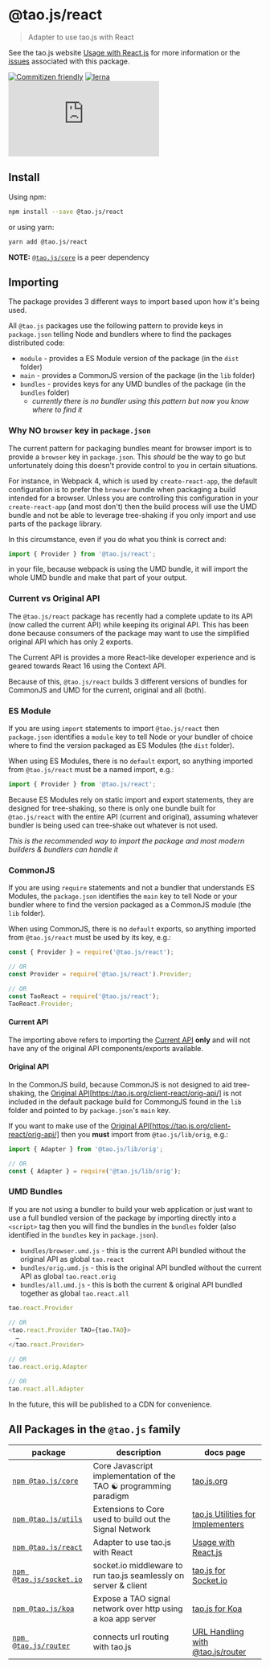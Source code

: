 # @tao.js/react

> Adapter to use tao.js with React

See the tao.js website [Usage with React.js](https://tao.js.org/client-react/) for more information
or the [issues](https://github.com/zzyzxlab/tao.js/issues?q=is%3Aissue+is%3Aopen+label%3A"pkg%3A+react")
associated with this package.

[![Commitizen friendly](https://img.shields.io/badge/commitizen-friendly-brightgreen.svg)](http://commitizen.github.io/cz-cli/)
[![lerna](https://img.shields.io/badge/maintained%20with-lerna-cc00ff.svg)](https://lernajs.io/)
[![Gitter chat](https://img.shields.io/gitter/room/tao-land/tao.js?style=plastic)](https://gitter.im/tao-land/tao.js)

## Install

Using npm:

```sh
npm install --save @tao.js/react
```

or using yarn:

```sh
yarn add @tao.js/react
```

**NOTE:** [`@tao.js/core`](https://www.npmjs.com/package/@tao.js/core) is a peer dependency

## Importing

The package provides 3 different ways to import based upon how it's being used.

All `@tao.js` packages use the following pattern to provide keys in `package.json`
telling Node and bundlers where to find the packages distributed code:

- `module` - provides a ES Module version of the package (in the `dist` folder)
- `main` - provides a CommonJS version of the package (in the `lib` folder)
- `bundles` - provides keys for any UMD bundles of the package (in the `bundles` folder)
  - _currently there is no bundler using this pattern but now you know where to find it_

### Why NO `browser` key in `package.json`

The current pattern for packaging bundles meant for browser import is to provide a
`browser` key in `package.json`. This _should_ be the way to go but unfortunately
doing this doesn't provide control to you in certain situations.

For instance, in Webpack 4, which is used by `create-react-app`, the default configuration
is to prefer the `browser` bundle when packaging a build intended for a browser. Unless
you are controlling this configuration in your `create-react-app` (and most don't) then
the build process will use the UMD bundle and not be able to leverage tree-shaking if
you only import and use parts of the package library.

In this circumstance, even if you do what you think is correct and:

```javascript
import { Provider } from '@tao.js/react';
```

in your file, because webpack is using the UMD bundle, it will import the whole
UMD bundle and make that part of your output.

### Current vs Original API

The `@tao.js/react` package has recently had a complete update to its API (now called the
current API) while keeping its original API. This has been done because consumers of the
package may want to use the simplified original API which has only 2 exports.

The Current API is provides a more React-like developer experience and is geared towards
React 16 using the Context API.

Because of this, `@tao.js/react` builds 3 different versions of bundles for CommonJS and
UMD for the current, original and all (both).

### ES Module

If you are using `import` statements to import `@tao.js/react` then `package.json` identifies
a `module` key to tell Node or your bundler of choice where to find the version packaged as
ES Modules (the `dist` folder).

When using ES Modules, there is no `default` export, so anything imported from `@tao.js/react`
must be a named import, e.g.:

```javascript
import { Provider } from '@tao.js/react';
```

Because ES Modules rely on static import and export statements, they are designed for tree-shaking,
so there is only one bundle built for `@tao.js/react` with the entire API (current and original),
assuming whatever bundler is being used can tree-shake out whatever is not used.

_This is the recommended way to import the package and most modern builders & bundlers can
handle it_

### CommonJS

If you are using `require` statements and not a bundler that understands ES Modules, the
`package.json` identifies the `main` key to tell Node or your bundler where to find the version
packaged as a CommonJS module (the `lib` folder).

When using CommonJS, there is no `default` exports, so anything imported from `@tao.js/react`
must be used by its key, e.g.:

```javascript
const { Provider } = require('@tao.js/react');

// OR
const Provider = require('@tao.js/react').Provider;

// OR
const TaoReact = require('@tao.js/react');
TaoReact.Provider;
```

#### Current API

The importing above refers to importing the [Current API](https://tao.js.org/client-react/) **only**
and will not have any of the original API components/exports available.

#### Original API

In the CommonJS build, because CommonJS is not designed to aid tree-shaking, the [Original API](https://tao.js.org/)[https://tao.js.org/client-react/orig-api/]
is not included in the default package build for CommongJS found in the `lib` folder and pointed to
by `package.json`'s `main` key.

If you want to make use of the [Original API](https://tao.js.org/)[https://tao.js.org/client-react/orig-api/]
then you **must** import from `@tao.js/lib/orig`, e.g.:

```javascript
import { Adapter } from '@tao.js/lib/orig';

// OR
const { Adapter } = require('@tao.js/lib/orig');
```

### UMD Bundles

If you are not using a bundler to build your web application or just want to use a full
bundled version of the package by importing directly into a `<script>` tag then you will
find the bundles in the `bundles` folder (also identified in the `bundles` key in `package.json`).

- `bundles/browser.umd.js` - this is the current API bundled without the original API as global `tao.react`
- `bundles/orig.umd.js` - this is the original API bundled without the current API as global `tao.react.orig`
- `bundles/all.umd.js` - this is both the current & original API bundled together as global `tao.react.all`

```javascript
tao.react.Provider

// OR
<tao.react.Provider TAO={tao.TAO}>
  …
</tao.react.Provider>

// OR
tao.react.orig.Adapter

// OR
tao.react.all.Adapter
```

In the future, this will be published to a CDN for convenience.

## All Packages in the `@tao.js` family

| package                                                                    | description                                                      | docs page                                                             |
| -------------------------------------------------------------------------- | ---------------------------------------------------------------- | --------------------------------------------------------------------- |
| [`npm @tao.js/core`](https://www.npmjs.com/package/@tao.js/core)           | Core Javascript implementation of the TAO ☯ programming paradigm | [tao.js.org](https://tao.js.org)                                      |
| [`npm @tao.js/utils`](https://www.npmjs.com/package/@tao.js/utils)         | Extensions to Core used to build out the Signal Network          | [tao.js Utilities for Implementers](https://tao.js.org/implementers/) |
| [`npm @tao.js/react`](https://www.npmjs.com/package/@tao.js/react)         | Adapter to use tao.js with React                                 | [Usage with React.js](https://tao.js.org/client-react/)               |
| [`npm @tao.js/socket.io`](https://www.npmjs.com/package/@tao.js/socket.io) | socket.io middleware to run tao.js seamlessly on server & client | [tao.js for Socket.io](https://tao.js.org/server-side/socket-io.html) |
| [`npm @tao.js/koa`](https://www.npmjs.com/package/@tao.js/koa)             | Expose a TAO signal network over http using a koa app server     | [tao.js for Koa](https://tao.js.org/server-side/koa.html)             |
| [`npm @tao.js/router`](https://www.npmjs.com/package/@tao.js/router)       | connects url routing with tao.js                                 | [URL Handling with @tao.js/router](https://tao.js.org/router/)        |
